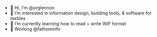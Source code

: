 - 👋 Hi, I’m @orglennon
- 👀 I’m interested in information design, building tools, & software for textiles
- 🌱 I’m currently learning how to read + write WIF format
- 💼 Working @fathominfo
